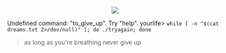<p align="center">
<img src="https://linux-console.net/common-images/play-snake-game-in-linux-terminal/Snake-Gameplay-in-Linux-Terminal.gif">

Undefined command: "to_give_up".  Try "help".
yourlife> `while [ -n "$(cat dreams.txt 2>/dev/null)" ]; do ./tryagain; done`

> as long as you're breathing never give up
